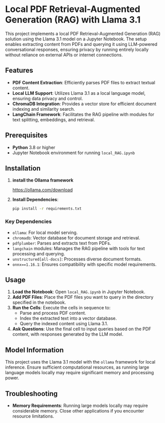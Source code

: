  
# Local PDF Retrieval-Augmented Generation (RAG) with Llama 3.1
 
This project implements a local PDF Retrieval-Augmented Generation (RAG) solution using the Llama 3.1 model on a Jupyter Notebook. The setup enables extracting content from PDFs and querying it using LLM-powered conversational responses, ensuring privacy by running entirely locally without reliance on external APIs or internet connections. 
 
## Features
 
- **PDF Content Extraction**: Efficiently parses PDF files to extract textual content.
- **Local LLM Support**: Utilizes Llama 3.1 as a local language model, ensuring data privacy and control.
- **ChromaDB Integration**: Provides a vector store for efficient document indexing and similarity search.
- **LangChain Framework**: Facilitates the RAG pipeline with modules for text splitting, embeddings, and retrieval.
 
## Prerequisites
  
- **Python** 3.8 or higher
- Jupyter Notebook environment for running `local_RAG.ipynb`
 
## Installation

1. **install the Ollama framework**  
    
   https://ollama.com/download
 
2. **Install Dependencies**:
   ```bash
   pip install -r requirements.txt
   ``` 

### Key Dependencies

- `ollama`: For local model serving.
- `chromadb`: Vector database for document storage and retrieval. 
- `pdfplumber`: Parses and extracts text from PDFs.
- `langchain` modules: Manages the RAG pipeline with tools for text processing and querying.
- `unstructured[all-docs]`: Processes diverse document formats. 
- `onnx==1.16.1`: Ensures compatibility with specific model requirements.

## Usage 

1. **Load the Notebook**: Open `local_RAG.ipynb` in Jupyter Notebook.
2. **Add PDF Files**: Place the PDF files you want to query in the directory specified in the notebook. 
3. **Run the Cells**: Execute the cells in sequence to:
   - Parse and process PDF content.
   - Index the extracted text into a vector database. 
   - Query the indexed content using Llama 3.1.
4. **Ask Questions**: Use the final cell to input queries based on the PDF content, with responses generated by the LLM model.

## Model Information 

This project uses the Llama 3.1 model with the `ollama` framework for local inference. Ensure sufficient computational resources, as running large language models locally may require significant memory and processing power.  

## Troubleshooting

- **Memory Requirements**: Running large models locally may require considerable memory. Close other applications if you encounter resource limitations. 